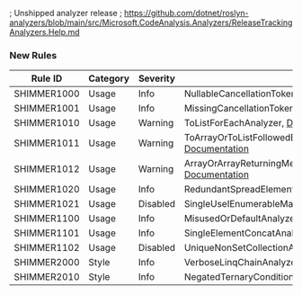 ﻿; Unshipped analyzer release
; https://github.com/dotnet/roslyn-analyzers/blob/main/src/Microsoft.CodeAnalysis.Analyzers/ReleaseTrackingAnalyzers.Help.md

### New Rules

Rule ID | Category | Severity | Notes
--------|----------|----------|-------
SHIMMER1000 |  Usage   |  Info    | NullableCancellationTokenAnalyzer, [Documentation](https://github.com/Bartleby2718/Shimmering.Analyzers/blob/main/docs/UsageRules/SHIMMER1000.md)
SHIMMER1001 |  Usage   |  Info    | MissingCancellationTokenAnalyzer, [Documentation](https://github.com/Bartleby2718/Shimmering.Analyzers/blob/main/docs/UsageRules/SHIMMER1001.md)
SHIMMER1010 |  Usage   | Warning  | ToListForEachAnalyzer, [Documentation](https://github.com/Bartleby2718/Shimmering.Analyzers/blob/main/docs/UsageRules/SHIMMER1010.md)
SHIMMER1011 |  Usage   | Warning  | ToArrayOrToListFollowedByEnumerableExtensionMethodAEnalyzer, [Documentation](https://github.com/Bartleby2718/Shimmering.Analyzers/blob/main/docs/UsageRules/SHIMMER1011.md)
SHIMMER1012 |  Usage   | Warning  | ArrayOrArrayReturningMethodFollowedByToArrayAnalyzer, [Documentation](https://github.com/Bartleby2718/Shimmering.Analyzers/blob/main/docs/UsageRules/SHIMMER1012.md)
SHIMMER1020 |  Usage   |  Info    | RedundantSpreadElementAnalyzer, [Documentation](https://github.com/Bartleby2718/Shimmering.Analyzers/blob/main/docs/UsageRules/SHIMMER1020.md)
SHIMMER1021 |  Usage   | Disabled | SingleUseIEnumerableMaterializationAnalyzer, [Documentation](https://github.com/Bartleby2718/Shimmering.Analyzers/blob/main/docs/UsageRules/SHIMMER1021.md)
SHIMMER1100 |  Usage   |  Info    | MisusedOrDefaultAnalyzer, [Documentation](https://github.com/Bartleby2718/Shimmering.Analyzers/blob/main/docs/UsageRules/SHIMMER1100.md)
SHIMMER1101 |  Usage   |  Info    | SingleElementConcatAnalyzer, [Documentation](https://github.com/Bartleby2718/Shimmering.Analyzers/blob/main/docs/UsageRules/SHIMMER1101.md)
SHIMMER1102 |  Usage   | Disabled | UniqueNonSetCollectionAnalyzer, [Documentation](https://github.com/Bartleby2718/Shimmering.Analyzers/blob/main/docs/UsageRules/SHIMMER1102.md)
SHIMMER2000 |  Style   |  Info    | VerboseLinqChainAnalyzer, [Documentation](https://github.com/Bartleby2718/Shimmering.Analyzers/blob/main/docs/StyleRules/SHIMMER2000.md)
SHIMMER2010 |  Style   |  Info    | NegatedTernaryConditionAnalyzer, [Documentation](https://github.com/Bartleby2718/Shimmering.Analyzers/blob/main/docs/StyleRules/SHIMMER2010.md)